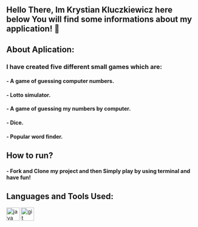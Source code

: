 ## Hello There, Im Krystian Kluczkiewicz here below You will find some informations about my application! 👋

## About Aplication:
### I have created five different small games which are:
#### - A game of guessing computer numbers. 
#### - Lotto simulator. 
#### - A game of guessing my numbers by computer. 
#### - Dice. 
#### - Popular word finder. 


## How to run?
#### - Fork and Clone my project and then Simply play by using terminal and have fun!


## Languages and Tools Used: 

<img align="left" src="https://devicons.github.io/devicon/devicon.git/icons/java/java-original-wordmark.svg" alt="java" width="35"/>
<img align="left" src="https://www.vectorlogo.zone/logos/git-scm/git-scm-icon.svg" alt="git" width="35"/>
